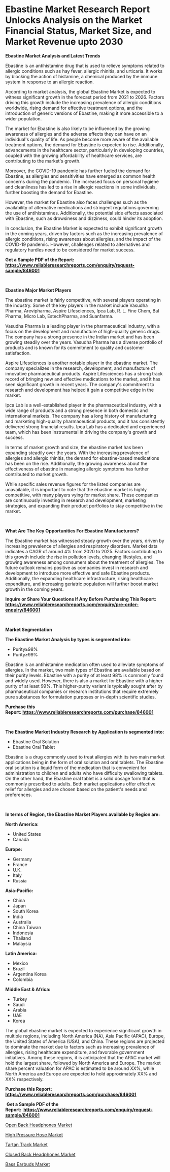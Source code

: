 <p><h1>Ebastine Market Research Report Unlocks Analysis on the Market Financial Status, Market Size, and Market Revenue upto 2030</h1></p><p><strong>Ebastine Market Analysis and Latest Trends</strong></p>
<p><p>Ebastine is an antihistamine drug that is used to relieve symptoms related to allergic conditions such as hay fever, allergic rhinitis, and urticaria. It works by blocking the action of histamine, a chemical produced by the immune system in response to an allergic reaction.</p><p>According to market analysis, the global Ebastine Market is expected to witness significant growth in the forecast period from 2021 to 2026. Factors driving this growth include the increasing prevalence of allergic conditions worldwide, rising demand for effective treatment options, and the introduction of generic versions of Ebastine, making it more accessible to a wider population.</p><p>The market for Ebastine is also likely to be influenced by the growing awareness of allergies and the adverse effects they can have on an individual's quality of life. As people become more aware of the available treatment options, the demand for Ebastine is expected to rise. Additionally, advancements in the healthcare sector, particularly in developing countries, coupled with the growing affordability of healthcare services, are contributing to the market's growth.</p><p>Moreover, the COVID-19 pandemic has further fueled the demand for Ebastine, as allergies and sensitivities have emerged as common health concerns during the pandemic. The increased focus on personal hygiene and cleanliness has led to a rise in allergic reactions in some individuals, further boosting the demand for Ebastine.</p><p>However, the market for Ebastine also faces challenges such as the availability of alternative medications and stringent regulations governing the use of antihistamines. Additionally, the potential side effects associated with Ebastine, such as drowsiness and dizziness, could hinder its adoption.</p><p>In conclusion, the Ebastine Market is expected to exhibit significant growth in the coming years, driven by factors such as the increasing prevalence of allergic conditions, rising awareness about allergies, and the impact of the COVID-19 pandemic. However, challenges related to alternatives and regulatory hurdles need to be considered for market success.</p></p>
<p><strong>Get a Sample PDF of the Report:&nbsp; <a href="https://www.reliableresearchreports.com/enquiry/request-sample/846001">https://www.reliableresearchreports.com/enquiry/request-sample/846001</a></strong></p>
<p>&nbsp;</p>
<p><strong>Ebastine Major Market Players</strong></p>
<p><p>The ebastine market is fairly competitive, with several players operating in the industry. Some of the key players in the market include Vasudha Pharma, Arevipharma, Aspire Lifesciences, Ipca Lab, R. L. Fine Chem, Bal Pharma, Micro Lab, EstechPharma, and Suanfarma.</p><p>Vasudha Pharma is a leading player in the pharmaceutical industry, with a focus on the development and manufacture of high-quality generic drugs. The company has a strong presence in the Indian market and has been growing steadily over the years. Vasudha Pharma has a diverse portfolio of products and is known for its commitment to quality and customer satisfaction.</p><p>Aspire Lifesciences is another notable player in the ebastine market. The company specializes in the research, development, and manufacture of innovative pharmaceutical products. Aspire Lifesciences has a strong track record of bringing new and effective medications to the market, and it has seen significant growth in recent years. The company's commitment to research and development has helped it gain a competitive edge in the market.</p><p>Ipca Lab is a well-established player in the pharmaceutical industry, with a wide range of products and a strong presence in both domestic and international markets. The company has a long history of manufacturing and marketing high-quality pharmaceutical products, and it has consistently delivered strong financial results. Ipca Lab has a dedicated and experienced team, which has been instrumental in driving the company's growth and success.</p><p>In terms of market growth and size, the ebastine market has been expanding steadily over the years. With the increasing prevalence of allergies and allergic rhinitis, the demand for ebastine-based medications has been on the rise. Additionally, the growing awareness about the effectiveness of ebastine in managing allergic symptoms has further contributed to market growth.</p><p>While specific sales revenue figures for the listed companies are unavailable, it is important to note that the ebastine market is highly competitive, with many players vying for market share. These companies are continuously investing in research and development, marketing strategies, and expanding their product portfolios to stay competitive in the market.</p></p>
<p>&nbsp;</p>
<p><strong>What Are The Key Opportunities For Ebastine Manufacturers?</strong></p>
<p><p>The Ebastine market has witnessed steady growth over the years, driven by increasing prevalence of allergies and respiratory disorders. Market data indicates a CAGR of around 4% from 2020 to 2025. Factors contributing to this growth include the rise in pollution levels, changing lifestyles, and growing awareness among consumers about the treatment of allergies. The future outlook remains positive as companies invest in research and development to introduce more effective and safe Ebastine products. Additionally, the expanding healthcare infrastructure, rising healthcare expenditure, and increasing geriatric population will further boost market growth in the coming years.</p></p>
<p><strong>Inquire or Share Your Questions If Any Before Purchasing This Report: <a href="https://www.reliableresearchreports.com/enquiry/pre-order-enquiry/846001">https://www.reliableresearchreports.com/enquiry/pre-order-enquiry/846001</a></strong></p>
<p>&nbsp;</p>
<p><strong>Market Segmentation</strong></p>
<p><strong>The Ebastine Market Analysis by types is segmented into:</strong></p>
<p><ul><li>Purity≥98%</li><li>Purity≥99%</li></ul></p>
<p><p>Ebastine is an antihistamine medication often used to alleviate symptoms of allergies. In the market, two main types of Ebastine are available based on their purity levels. Ebastine with a purity of at least 98% is commonly found and widely used. However, there is also a market for Ebastine with a higher purity of at least 99%. This higher-purity variant is typically sought after by pharmaceutical companies or research institutions that require extremely pure substances for formulation purposes or in-depth scientific studies.</p></p>
<p><strong>Purchase this Report:&nbsp;<a href="https://www.reliableresearchreports.com/purchase/846001">https://www.reliableresearchreports.com/purchase/846001</a></strong></p>
<p>&nbsp;</p>
<p><strong>The Ebastine Market Industry Research by Application is segmented into:</strong></p>
<p><ul><li>Ebastine Oral Solution</li><li>Ebastine Oral Tablet</li></ul></p>
<p><p>Ebastine is a drug commonly used to treat allergies with its two main market applications being in the form of oral solution and oral tablets. The Ebastine oral solution is a liquid form of the medication that is convenient for administration to children and adults who have difficulty swallowing tablets. On the other hand, the Ebastine oral tablet is a solid dosage form that is commonly prescribed to adults. Both market applications offer effective relief for allergies and are chosen based on the patient's needs and preferences.</p></p>
<p>&nbsp;</p>
<p><strong>In terms of Region, the Ebastine Market Players available by Region are:</strong></p>
<p>
    <p> <strong> North America: </strong>
        <ul>
            <li>United States</li>
            <li>Canada</li>
        </ul>
        </p> 
    <p> <strong> Europe: </strong>
        <ul>
            <li>Germany</li>
            <li>France</li>
            <li>U.K.</li>
            <li>Italy</li>
            <li>Russia</li>
        </ul>
        </p> 
    <p> <strong> Asia-Pacific: </strong>
        <ul>
            <li>China</li>
            <li>Japan</li>
            <li>South Korea</li>
            <li>India</li>
            <li>Australia</li>
            <li>China Taiwan</li>
            <li>Indonesia</li>
            <li>Thailand</li>
            <li>Malaysia</li>
        </ul>
        </p> 
    <p> <strong> Latin America: </strong>
        <ul>
            <li>Mexico</li>
            <li>Brazil</li>
            <li>Argentina Korea</li>
            <li>Colombia</li>
        </ul>
        </p> 
    <p> <strong> Middle East & Africa: </strong>
        <ul>
            <li>Turkey</li>
            <li>Saudi</li>
            <li>Arabia</li>
            <li>UAE</li>
            <li>Korea</li>
        </ul>
    </p>
    </p>
<p><p>The global ebastine market is expected to experience significant growth in multiple regions, including North America (NA), Asia Pacific (APAC), Europe, the United States of America (USA), and China. These regions are projected to dominate the market due to factors such as increasing prevalence of allergies, rising healthcare expenditure, and favorable government initiatives. Among these regions, it is anticipated that the APAC market will hold the largest share, followed by North America and Europe. The market share percent valuation for APAC is estimated to be around XX%, while North America and Europe are expected to hold approximately XX% and XX% respectively.</p></p>
<p><strong>Purchase this Report: <a href="https://www.reliableresearchreports.com/purchase/846001">https://www.reliableresearchreports.com/purchase/846001</a></strong></p>
<p>&nbsp;<strong>Get a Sample PDF of the Report:&nbsp;&nbsp;<a href="https://www.reliableresearchreports.com/enquiry/request-sample/846001">https://www.reliableresearchreports.com/enquiry/request-sample/846001</a></strong></p>
<p><strong></strong></p>
<p><p><a href="https://medium.com/@viksingh034/open-back-headphones-market-insights-into-market-cagr-market-trends-and-growth-strategies-134772a7f90d">Open Back Headphones Market</a></p><p><a href="https://github.com/Krish2023na/Market-Research-Report-List-1/blob/main/high-pressure-hose-market.md">High Pressure Hose Market</a></p><p><a href="https://github.com/zebdakicsin/Market-Research-Report-List-1/blob/main/tartan-track-market.md">Tartan Track Market</a></p><p><a href="https://medium.com/@reportmines/closed-back-headphones-market-size-and-market-trends-complete-industry-overview-2023-to-2030-cc454435187a">Closed Back Headphones Market</a></p><p><a href="https://medium.com/@humanhydrohq/bass-earbuds-market-exploring-market-share-market-trends-and-future-growth-7e7df689c57f">Bass Earbuds Market</a></p></p>